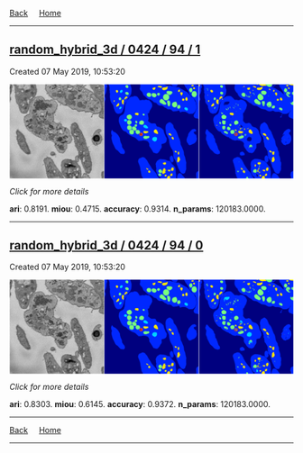 
[Back](..)&nbsp;&nbsp;&nbsp;&nbsp;&nbsp;[Home](https://leapmanlab.github.io/snapshots)

---

<div class="summary"><a href="1"><h2>random_hybrid_3d / 0424 / 94 / 1</h2></a><p>Created 07 May 2019, 10:53:20
</p><a href="1"><img src="1/media/summary.png" align="center"></a><p>
<i>Click for more details</i>
</p></div>

**ari**: 0.8191. **miou**: 0.4715. **accuracy**: 0.9314. **n_params**: 120183.0000. 

---

<div class="summary"><a href="0"><h2>random_hybrid_3d / 0424 / 94 / 0</h2></a><p>Created 07 May 2019, 10:53:20
</p><a href="0"><img src="0/media/summary.png" align="center"></a><p>
<i>Click for more details</i>
</p></div>

**ari**: 0.8303. **miou**: 0.6145. **accuracy**: 0.9372. **n_params**: 120183.0000. 

---

[Back](..)&nbsp;&nbsp;&nbsp;&nbsp;&nbsp;[Home](https://leapmanlab.github.io/snapshots)

---